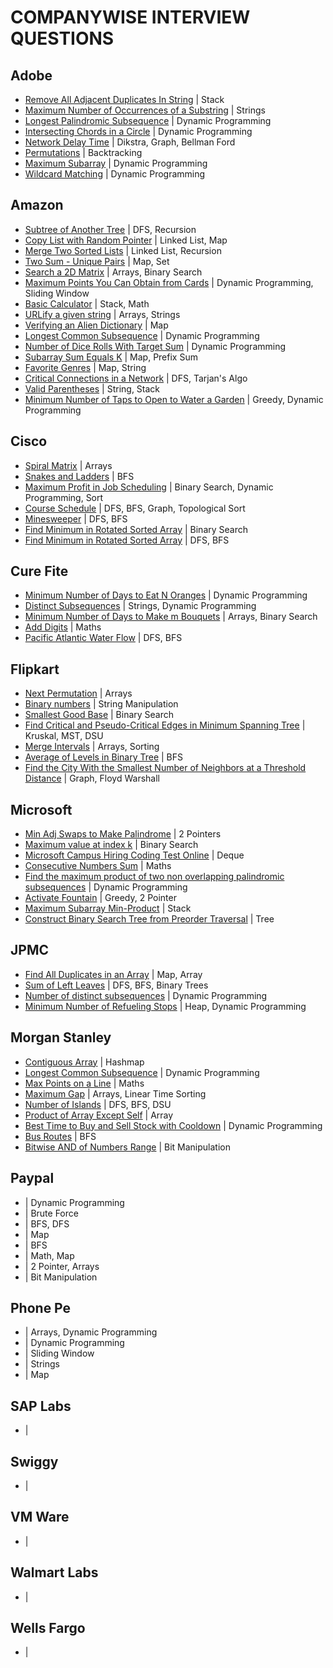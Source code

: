 # COMPANYWISE INTERVIEW QUESTIONS

## Adobe

- [Remove All Adjacent Duplicates In String](https://leetcode.com/problems/remove-all-adjacent-duplicates-in-string/) | Stack
- [Maximum Number of Occurrences of a Substring](https://leetcode.com/problems/maximum-number-of-occurrences-of-a-substring/) | Strings
- [Longest Palindromic Subsequence](https://leetcode.com/problems/longest-palindromic-subsequence/) | Dynamic Programming
- [Intersecting Chords in a Circle](https://www.interviewbit.com/problems/intersecting-chords-in-a-circle/) | Dynamic Programming
- [Network Delay Time](https://leetcode.com/problems/network-delay-time/) | Dikstra, Graph, Bellman Ford
- [Permutations](https://leetcode.com/problems/permutations/) | Backtracking
- [Maximum Subarray](https://leetcode.com/problems/maximum-subarray/) | Dynamic Programming
- [Wildcard Matching](https://leetcode.com/problems/wildcard-matching/) | Dynamic Programming

## Amazon

- [Subtree of Another Tree](https://leetcode.com/problems/subtree-of-another-tree/) | DFS, Recursion
- [Copy List with Random Pointer](https://leetcode.com/problems/copy-list-with-random-pointer/) | Linked List, Map
- [Merge Two Sorted Lists](https://leetcode.com/problems/merge-two-sorted-lists/) | Linked List, Recursion
- [Two Sum - Unique Pairs](https://leetcode.com/discuss/interview-question/372434/Amazon-or-OA-2019-or-Two-Sum-Unique-Pairs/391924) | Map, Set
- [Search a 2D Matrix](https://leetcode.com/problems/search-a-2d-matrix/) | Arrays, Binary Search
- [Maximum Points You Can Obtain from Cards](https://leetcode.com/problems/maximum-points-you-can-obtain-from-cards/) | Dynamic Programming, Sliding Window
- [Basic Calculator](https://leetcode.com/problems/basic-calculator/) | Stack, Math
- [URLify a given string](https://leetcode.com/discuss/interview-question/124608/amazon-phone-screen-urlify-a-given-string-replace-spaces-with-20) | Arrays, Strings
- [Verifying an Alien Dictionary](https://leetcode.com/problems/verifying-an-alien-dictionary/) | Map
- [Longest Common Subsequence](https://leetcode.com/problems/longest-common-subsequence/) | Dynamic Programming
- [Number of Dice Rolls With Target Sum](https://leetcode.com/problems/number-of-dice-rolls-with-target-sum/) | Dynamic Programming
- [Subarray Sum Equals K](https://leetcode.com/problems/subarray-sum-equals-k/) | Map, Prefix Sum
- [Favorite Genres](https://leetcode.com/discuss/interview-question/373006) | Map, String
- [Critical Connections in a Network](https://leetcode.com/problems/critical-connections-in-a-network/) | DFS, Tarjan's Algo
- [Valid Parentheses](https://leetcode.com/problems/valid-parentheses/) | String, Stack
- [Minimum Number of Taps to Open to Water a Garden](https://leetcode.com/problems/minimum-number-of-taps-to-open-to-water-a-garden/) | Greedy, Dynamic Programming

## Cisco

- [Spiral Matrix](https://leetcode.com/problems/spiral-matrix/) | Arrays
- [Snakes and Ladders](https://leetcode.com/problems/snakes-and-ladders/) | BFS
- [Maximum Profit in Job Scheduling](https://leetcode.com/problems/maximum-profit-in-job-scheduling/) | Binary Search, Dynamic Programming, Sort
- [Course Schedule](https://leetcode.com/problems/course-schedule/) | DFS, BFS, Graph, Topological Sort
- [Minesweeper](https://leetcode.com/problems/minesweeper/) | DFS, BFS
- [Find Minimum in Rotated Sorted Array](https://leetcode.com/problems/find-minimum-in-rotated-sorted-array/) | Binary Search
- [Find Minimum in Rotated Sorted Array](https://leetcode.com/problems/find-minimum-in-rotated-sorted-array/) | DFS, BFS

## Cure Fite

- [Minimum Number of Days to Eat N Oranges](https://leetcode.com/problems/minimum-number-of-days-to-eat-n-oranges/) | Dynamic Programming
- [Distinct Subsequences](https://leetcode.com/problems/distinct-subsequences/) | Strings, Dynamic Programming
- [Minimum Number of Days to Make m Bouquets](https://leetcode.com/problems/minimum-number-of-days-to-make-m-bouquets/) | Arrays, Binary Search
- [Add Digits](https://leetcode.com/problems/add-digits/) | Maths
- [Pacific Atlantic Water Flow](https://leetcode.com/problems/pacific-atlantic-water-flow/) | DFS, BFS

## Flipkart

- [Next Permutation](https://leetcode.com/problems/next-permutation/) | Arrays
- [Binary numbers](https://www.hackerearth.com/practice/data-structures/arrays/1-d/practice-problems/algorithm/the-code-generator-9d3f9afa/) | String Manipulation
- [Smallest Good Base](https://leetcode.com/problems/smallest-good-base/) | Binary Search
- [Find Critical and Pseudo-Critical Edges in Minimum Spanning Tree](https://leetcode.com/problems/find-critical-and-pseudo-critical-edges-in-minimum-spanning-tree/) | Kruskal, MST, DSU
- [Merge Intervals](https://leetcode.com/problems/merge-intervals/) | Arrays, Sorting
- [Average of Levels in Binary Tree](https://leetcode.com/problems/average-of-levels-in-binary-tree/) | BFS
- [Find the City With the Smallest Number of Neighbors at a Threshold Distance](https://leetcode.com/problems/find-the-city-with-the-smallest-number-of-neighbors-at-a-threshold-distance/) | Graph, Floyd Warshall

## Microsoft

- [Min Adj Swaps to Make Palindrome](https://leetcode.com/discuss/interview-question/351783/) | 2 Pointers
- [Maximum value at index k](https://leetcode.com/discuss/interview-question/969033/Microsoft-or-Phone-Interview-or-Maximum-value-at-index-k) | Binary Search
- [Microsoft Campus Hiring Coding Test Online](https://leetcode.com/discuss/interview-question/344216/microsoft-campus-hiring-coding-test-online) | Deque
- [Consecutive Numbers Sum](https://leetcode.com/problems/consecutive-numbers-sum/) | Maths
- [Find the maximum product of two non overlapping palindromic subsequences](https://stackoverflow.com/questions/53663721/find-the-maximum-product-of-two-non-overlapping-palindromic-subsequences) | Dynamic Programming
- [Activate Fountain](https://leetcode.com/discuss/interview-question/363036/walmart-oa-2019-activate-fountains) | Greedy, 2 Pointer
- [Maximum Subarray Min-Product](https://leetcode.com/problems/maximum-subarray-min-product/) | Stack
- [Construct Binary Search Tree from Preorder Traversal](https://leetcode.com/problems/construct-binary-search-tree-from-preorder-traversal/) | Tree

## JPMC

- [Find All Duplicates in an Array](https://leetcode.com/problems/find-all-duplicates-in-an-array/) | Map, Array
- [Sum of Left Leaves](https://leetcode.com/problems/sum-of-left-leaves/) | DFS, BFS, Binary Trees
- [Number of distinct subsequences](https://leetcode.com/discuss/interview-question/algorithms/124943/number-of-distinct-subsequences) | Dynamic Programming
- [Minimum Number of Refueling Stops](https://leetcode.com/problems/minimum-number-of-refueling-stops/) | Heap, Dynamic Programming

## Morgan Stanley

- [Contiguous Array](https://leetcode.com/problems/contiguous-array/) | Hashmap
- [Longest Common Subsequence](https://leetcode.com/problems/longest-common-subsequence/) | Dynamic Programming
- [Max Points on a Line](https://leetcode.com/problems/max-points-on-a-line/) | Maths
- [Maximum Gap](https://leetcode.com/problems/maximum-gap/) | Arrays, Linear Time Sorting
- [Number of Islands](https://leetcode.com/problems/number-of-islands/) | DFS, BFS, DSU
- [Product of Array Except Self](https://leetcode.com/problems/product-of-array-except-self/) | Array
- [Best Time to Buy and Sell Stock with Cooldown](https://leetcode.com/problems/best-time-to-buy-and-sell-stock-with-cooldown/) | Dynamic Programming
- [Bus Routes](https://leetcode.com/problems/bus-routes/) | BFS
- [Bitwise AND of Numbers Range](https://leetcode.com/problems/bitwise-and-of-numbers-range/) | Bit Manipulation

## Paypal

- []() | Dynamic Programming
- []() | Brute Force
- []() | BFS, DFS
- []() | Map
- []() | BFS
- []() | Math, Map
- []() | 2 Pointer, Arrays
- []() | Bit Manipulation

## Phone Pe

- []() | Arrays, Dynamic Programming
- []() | Dynamic Programming
- []() | Sliding Window
- []() | Strings
- []() | Map

## SAP Labs

- []() |

## Swiggy

- []() |

## VM Ware

- []() |

## Walmart Labs

- []() |

## Wells Fargo

- []() |
